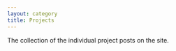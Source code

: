 ```yaml
---
layout: category
title: Projects
---
```


The collection of the individual project posts on the site.